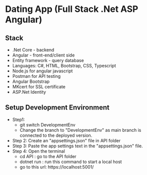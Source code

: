 # Dating App (Full Stack .Net ASP Angular)

## Stack
- .Net Core - backend
- Angular - front-end/client side
- Entity framework - query database
- Languages: C#, HTML, Bootstrap, CSS, Typescript
- Node.js for angular javascript
- Postman for API testing
- Angular Bootstrap
- MKcert for SSL certificate
- ASP.Net Identity

## Setup Development Environment
- Step1:
  - git switch DevelopmentEnv
  - Change the branch to "DevelopmentEnv" as main branch is connected to the deployed version.
- Step 2: Create an "appsettings.json" file in API folder
- Step 3: Paste the app settings text in the "appsettings.json" file.
- Step 4: Open the terminal
  - cd API : go to the API folder
  - dotnet run : run this command to start a local host
  - go to this url: https://localhost:5001/